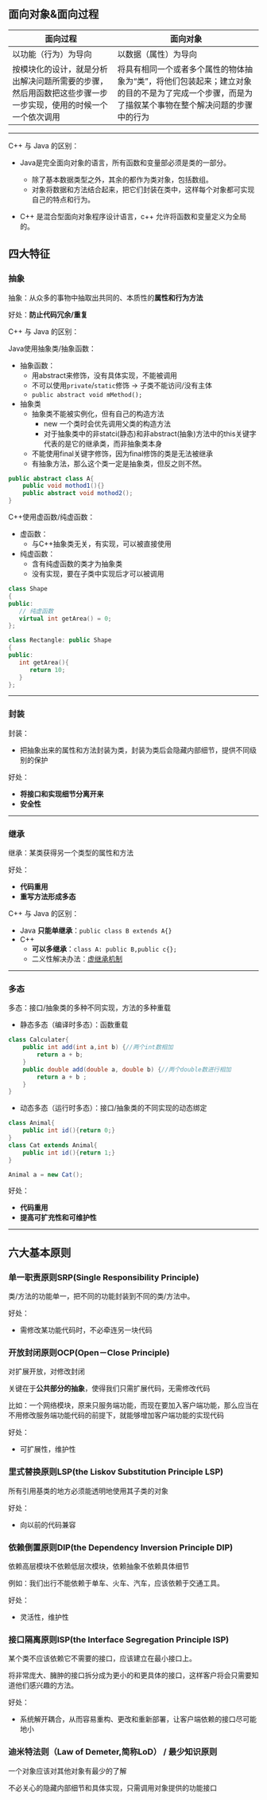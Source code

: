 ## 面向对象&面向过程

|面向过程|面向对象|
|-|-|
|以功能（行为）为导向|以数据（属性）为导向|
|按模块化的设计，就是分析出解决问题所需要的步骤，然后用函数把这些步骤一步一步实现，使用的时候一个一个依次调用|将具有相同一个或者多个属性的物体抽象为“类”，将他们包装起来；建立对象的目的不是为了完成一个步骤，而是为了描叙某个事物在整个解决问题的步骤中的行为|

---
C++ 与 Java 的区别：

- Java是完全面向对象的语言，所有函数和变量部必须是类的一部分。
  - 除了基本数据类型之外，其余的都作为类对象，包括数组。
  - 对象将数据和方法结合起来，把它们封装在类中，这样每个对象都可实现自己的特点和行为。

- C++ 是混合型面向对象程序设计语言，c++ 允许将函数和变量定义为全局的。

## 四大特征

### 抽象

抽象：从众多的事物中抽取出共同的、本质性的**属性和行为方法**

好处：**防止代码冗余/重复**



C++ 与 Java 的区别：

Java使用抽象类/抽象函数：
- 抽象函数：
  - 用abstract来修饰，没有具体实现，不能被调用
  - 不可以使用`private`/`static`修饰 -> 子类不能访问/没有主体
  - `public abstract void mMethod();`
- 抽象类
  - 抽象类不能被实例化，但有自己的构造方法
    - new 一个类时会优先调用父类的构造方法
    - 对于抽象类中的非statci(静态)和非abstract(抽象)方法中的this关键字代表的是它的继承类，而非抽象类本身
  - 不能使用final关键字修饰，因为final修饰的类是无法被继承
  - 有抽象方法，那么这个类一定是抽象类，但反之则不然。
```java
public abstract class A{
    public void mothod1(){}
    public abstract void mothod2();
}
```

C++使用虚函数/纯虚函数：
- 虚函数：
  - 与C++抽象类无关，有实现，可以被直接使用
- 纯虚函数：
  - 含有纯虚函数的类才为抽象类
  - 没有实现，要在子类中实现后才可以被调用
```c++
class Shape 
{
public:
   // 纯虚函数
   virtual int getArea() = 0;
};

class Rectangle: public Shape
{
public:
   int getArea(){ 
      return 10; 
   }
};
```

---

### 封装

封装：
- 把抽象出来的属性和方法封装为类，封装为类后会隐藏内部细节，提供不同级别的保护

好处：
- **将接口和实现细节分离开来**
- **安全性**

---


### 继承

继承：某类获得另一个类型的属性和方法

好处：
- **代码重用**
- **重写方法形成多态**



C++ 与 Java 的区别：

- Java **只能单继承**：`public class B extends A{}`
- C++
  - **可以多继承**：`class A: public B,public c{};`
  - 二义性解决办法：[虚继承机制](https://blog.csdn.net/wue1206/article/details/81272053)

---

### 多态

多态：接口/抽象类的多种不同实现，方法的多种重载

- 静态多态（编译时多态）：函数重载
```java
class Calculater{
    public int add(int a,int b) {//两个int数相加
        return a + b;
    }
    public double add(double a, double b) {//两个double数进行相加
        return a + b ;
    }
}
```

- 动态多态（运行时多态）：接口/抽象类的不同实现的动态绑定
```java
class Animal{
    public int id(){return 0;}
}
class Cat extends Animal{
    public int id(){return 1;}
}

Animal a = new Cat();
```

好处：
- **代码重用**
- **提高可扩充性和可维护性**

---


## 六大基本原则
### 单一职责原则SRP(Single Responsibility Principle)

类/方法的功能单一，把不同的功能封装到不同的类/方法中。

好处：
- 需修改某功能代码时，不必牵连另一块代码

### 开放封闭原则OCP(Open－Close Principle)

对扩展开放，对修改封闭

关键在于**公共部分的抽象**，使得我们只需扩展代码，无需修改代码

比如：一个网络模块，原来只服务端功能，而现在要加入客户端功能，那么应当在不用修改服务端功能代码的前提下，就能够增加客户端功能的实现代码

好处：
- 可扩展性，维护性

### 里式替换原则LSP(the Liskov Substitution Principle LSP)

所有引用基类的地方必须能透明地使用其子类的对象

好处：
- 向以前的代码兼容

### 依赖倒置原则DIP(the Dependency Inversion Principle DIP)

依赖高层模块不依赖低层次模块，依赖抽象不依赖具体细节

例如：我们出行不能依赖于单车、火车、汽车，应该依赖于交通工具。

好处：
- 灵活性，维护性

### 接口隔离原则ISP(the Interface Segregation Principle ISP)

某个类不应该依赖它不需要的接口，应该建立在最小接口上。

将非常庞大、臃肿的接口拆分成为更小的和更具体的接口，这样客户将会只需要知道他们感兴趣的方法。

好处：
- 系统解开耦合，从而容易重构、更改和重新部署，让客户端依赖的接口尽可能地小

### 迪米特法则（Law of Demeter,简称LoD） / 最少知识原则

一个对象应该对其他对象有最少的了解

不必关心的隐藏内部细节和具体实现，只需调用对象提供的功能接口
